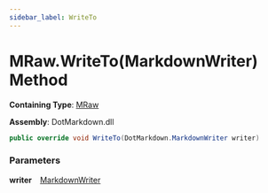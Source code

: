 ```yaml
---
sidebar_label: WriteTo
---
```


# MRaw\.WriteTo\(MarkdownWriter\) Method

**Containing Type**: [MRaw](../index.md)

**Assembly**: DotMarkdown\.dll

```csharp
public override void WriteTo(DotMarkdown.MarkdownWriter writer)
```

### Parameters

**writer** &ensp; [MarkdownWriter](../../../MarkdownWriter/index.md)